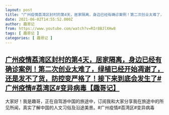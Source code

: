 ```yaml
---
layout: post
title: "广州疫情荔湾区封村的第4天，居家隔离，身边已经有确诊案例！第二次创业太难了，绿植已经开始凋谢了，还是发不了货，防控变严格了！接下来到底会发生了#广州疫情#荔湾区#变异病毒【趣哥记】"
date: 2021-06-02T14:55:52.000Z
author: 趣哥记
from: https://www.youtube.com/watch?v=RIr8BJlXHw8
tags: [ 趣哥记 ]
categories: [ 趣哥记 ]
---
```

<!--1622645752000-->
[广州疫情荔湾区封村的第4天，居家隔离，身边已经有确诊案例！第二次创业太难了，绿植已经开始凋谢了，还是发不了货，防控变严格了！接下来到底会发生了#广州疫情#荔湾区#变异病毒【趣哥记】](https://www.youtube.com/watch?v=RIr8BJlXHw8)
------

<div>
大家好！我是趣哥，正在自驾游中国的旅途中，订阅我和大家分享我在旅途中的所见所闻，真实了解中国的人文习俗及沿途美景。#广州疫情#荔湾区#变异病毒
</div>
